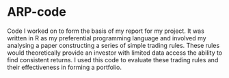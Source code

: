 # ARP-code
Code I worked on to form the basis of my report for my project. It was written in R as my preferential programming language and involved my analysing a paper constructing a series of simple trading rules. These rules would theoretically provide an investor with limited data access the ability to find consistent returns. I used this code to evaluate these trading rules and their effectiveness in forming a portfolio. 
